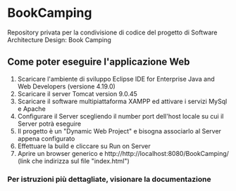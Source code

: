 # BookCamping
Repository privata per la condivisione di codice del progetto di Software Architecture Design: Book Camping

## Come poter eseguire l'applicazione Web


1) Scaricare l'ambiente di sviluppo Eclipse IDE for Enterprise Java and Web Developers (versione 4.19.0)
2) Scaricare il server Tomcat version 9.0.45
3) Scaricare il software multipiattaforma XAMPP ed attivare i servizi MySql e Apache
4) Configurare il Server scegliendo il number port dell'host locale su cui il Server potrà eseguire
5) Il progetto è un "Dynamic Web Project" e bisogna associarlo al Server appena configurato
6) Effettuare la build e cliccare su Run on Server
7) Aprire un browser generico e http://http://localhost:8080/BookCamping/ (link che indirizza sul file "index.html")

### Per istruzioni più dettagliate, visionare la documentazione
